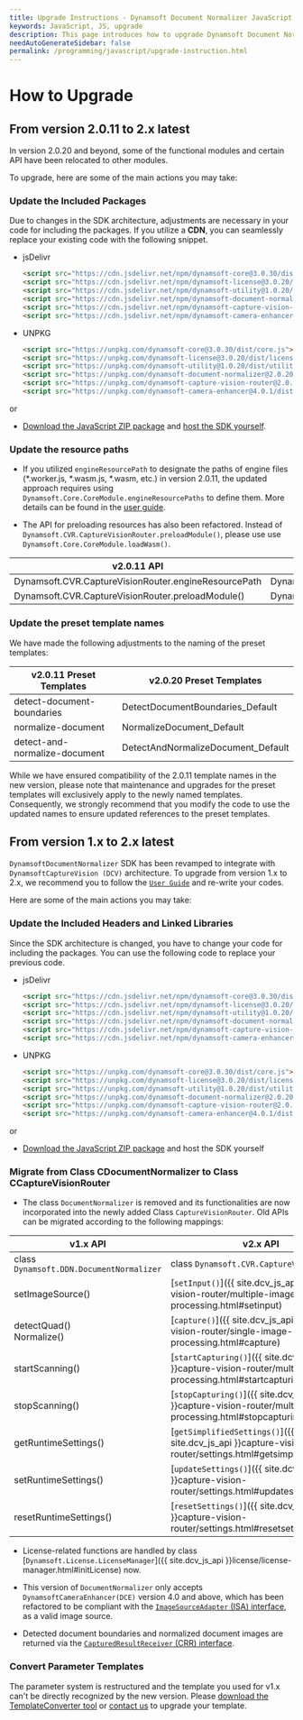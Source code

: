 ```yaml
---
title: Upgrade Instructions - Dynamsoft Document Normalizer JavaScript Edition
keywords: JavaScript, JS, upgrade
description: This page introduces how to upgrade Dynamsoft Document Normalizer
needAutoGenerateSidebar: false
permalink: /programming/javascript/upgrade-instruction.html
---
```


# How to Upgrade

## From version 2.0.11 to 2.x latest

In version 2.0.20 and beyond, some of the functional modules and certain API have been relocated to other modules.

To upgrade, here are some of the main actions you may take:

### Update the Included Packages

Due to changes in the SDK architecture, adjustments are necessary in your code for including the packages. If you utilize a **CDN**, you can seamlessly replace your existing code with the following snippet.

- jsDelivr

  ```html
  <script src="https://cdn.jsdelivr.net/npm/dynamsoft-core@3.0.30/dist/core.js"></script>
  <script src="https://cdn.jsdelivr.net/npm/dynamsoft-license@3.0.20/dist/license.js"></script>
  <script src="https://cdn.jsdelivr.net/npm/dynamsoft-utility@1.0.20/dist/utility.js"></script>
  <script src="https://cdn.jsdelivr.net/npm/dynamsoft-document-normalizer@2.0.20/dist/ddn.js"></script>
  <script src="https://cdn.jsdelivr.net/npm/dynamsoft-capture-vision-router@2.0.30/dist/cvr.js"></script>
  <script src="https://cdn.jsdelivr.net/npm/dynamsoft-camera-enhancer@4.0.1/dist/dce.js"></script>
  ```

- UNPKG
  ```html
  <script src="https://unpkg.com/dynamsoft-core@3.0.30/dist/core.js"></script>
  <script src="https://unpkg.com/dynamsoft-license@3.0.20/dist/license.js"></script>
  <script src="https://unpkg.com/dynamsoft-utility@1.0.20/dist/utility.js"></script>
  <script src="https://unpkg.com/dynamsoft-document-normalizer@2.0.20/dist/ddn.js"></script>
  <script src="https://unpkg.com/dynamsoft-capture-vision-router@2.0.30/dist/cvr.js"></script>
  <script src="https://unpkg.com/dynamsoft-camera-enhancer@4.0.1/dist/dce.js"></script>
  ```

or

- [Download the JavaScript ZIP package](https://www.dynamsoft.com/document-normalizer/downloads/?utm_source=guide) and [host the SDK yourself](user-guide/index.md#host-the-sdk-yourself).

### Update the resource paths

* If you utilized `engineResourcePath` to designate the paths of engine files (*.worker.js, *.wasm.js, *.wasm, etc.) in version 2.0.11, the updated approach requires using `Dynamsoft.Core.CoreModule.engineResourcePaths` to define them. More details can be found in the [user guide](https://officecn.dynamsoft.com:808/document-normalizer/docs/web/programming/javascript/user-guide/index.html#specify-the-location-of-the-engine-files-optional).

* The API for preloading resources has also been refactored. Instead of `Dynamsoft.CVR.CaptureVisionRouter.preloadModule()`, please use use `Dynamsoft.Core.CoreModule.loadWasm()`.

| v2.0.11 API             | v2.0.20 API                                                                        |
| ---------------------------------------- | -------------------------------------------------------------------------------------------------------------- |
| Dynamsoft.CVR.CaptureVisionRouter.engineResourcePath               | Dynamsoft.Core.CoreModule.engineResourcePaths                                                                               |
| Dynamsoft.CVR.CaptureVisionRouter.preloadModule()                       | Dynamsoft.Core.CoreModule.loadWasm()                                                                                      |

### Update the preset template names

We have made the following adjustments to the naming of the preset templates:

| v2.0.11 Preset Templates           | v2.0.20 Preset Templates                                                                         |
| ---------------------------------------- | -------------------------------------------------------------------------------------------------------------- |
| detect-document-boundaries               | DetectDocumentBoundaries_Default                                                                               |
| normalize-document                       | NormalizeDocument_Default                                                                                      |
| detect-and-normalize-document            | DetectAndNormalizeDocument_Default                                                                             |

While we have ensured compatibility of the 2.0.11 template names in the new version, please note that maintenance and upgrades for the preset templates will exclusively apply to the newly named templates. Consequently, we strongly recommend that you modify the code to use the updated names to ensure updated references to the preset templates.

## From version 1.x to 2.x latest

`DynamsoftDocumentNormalizer` SDK has been revamped to integrate with `DynamsoftCaptureVision (DCV)` architecture. To upgrade from version 1.x to 2.x, we recommend you to follow the [`User Guide`](user-guide/getting-started.md) and re-write your codes.

Here are some of the main actions you may take:

### Update the Included Headers and Linked Libraries

Since the SDK architecture is changed, you have to change your code for including the packages. You can use the following code to replace your previous code.

- jsDelivr

  ```html
  <script src="https://cdn.jsdelivr.net/npm/dynamsoft-core@3.0.30/dist/core.js"></script>
  <script src="https://cdn.jsdelivr.net/npm/dynamsoft-license@3.0.20/dist/license.js"></script>
  <script src="https://cdn.jsdelivr.net/npm/dynamsoft-utility@1.0.20/dist/utility.js"></script>
  <script src="https://cdn.jsdelivr.net/npm/dynamsoft-document-normalizer@2.0.20/dist/ddn.js"></script>
  <script src="https://cdn.jsdelivr.net/npm/dynamsoft-capture-vision-router@2.0.30/dist/cvr.js"></script>
  <script src="https://cdn.jsdelivr.net/npm/dynamsoft-camera-enhancer@4.0.1/dist/dce.js"></script>
  ```

- UNPKG
  ```html
  <script src="https://unpkg.com/dynamsoft-core@3.0.30/dist/core.js"></script>
  <script src="https://unpkg.com/dynamsoft-license@3.0.20/dist/license.js"></script>
  <script src="https://unpkg.com/dynamsoft-utility@1.0.20/dist/utility.js"></script>
  <script src="https://unpkg.com/dynamsoft-document-normalizer@2.0.20/dist/ddn.js"></script>
  <script src="https://unpkg.com/dynamsoft-capture-vision-router@2.0.30/dist/cvr.js"></script>
  <script src="https://unpkg.com/dynamsoft-camera-enhancer@4.0.1/dist/dce.js"></script>
  ```

or

- [Download the JavaScript ZIP package](https://www.dynamsoft.com/document-normalizer/downloads/?utm_source=guide) and host the SDK yourself

### Migrate from Class CDocumentNormalizer to Class CCaptureVisionRouter

* The class `DocumentNormalizer` is removed and its functionalities are now incorporated into the newly added Class `CaptureVisionRouter`. Old APIs can be migrated according to the following mappings:

| v1.x API                                 | v2.x API                                                                                                       |
| ---------------------------------------- | -------------------------------------------------------------------------------------------------------------- |
| class `Dynamsoft.DDN.DocumentNormalizer` | class `Dynamsoft.CVR.CaptureVisionRouter`                                                                      |
| setImageSource()                         | [`setInput()`]({{ site.dcv_js_api }}capture-vision-router/multiple-image-processing.html#setinput)             |
| detectQuad()<br>Normalize()              | [`capture()`]({{ site.dcv_js_api }}capture-vision-router/single-image-processing.html#capture)                 |
| startScanning()                          | [`startCapturing()`]({{ site.dcv_js_api }}capture-vision-router/multiple-image-processing.html#startcapturing) |
| stopScanning()                           | [`stopCapturing()`]({{ site.dcv_js_api }}capture-vision-router/multiple-image-processing.html#stopcapturing)   |
| getRuntimeSettings()                     | [`getSimplifiedSettings()`]({{ site.dcv_js_api }}capture-vision-router/settings.html#getsimplifiedsettings)    |
| setRuntimeSettings()                     | [`updateSettings()`]({{ site.dcv_js_api }}capture-vision-router/settings.html#updatesettings)                  |
| resetRuntimeSettings()                   | [`resetSettings()`]({{ site.dcv_js_api }}capture-vision-router/settings.html#resetsettings)                    |

* License-related functions are handled by class [`Dynamsoft.License.LicenseManager`]({{ site.dcv_js_api }}license/license-manager.html#initLicense) now.

* This version of `DocumentNormalizer` only accepts `DynamsoftCameraEnhancer(DCE)` version 4.0 and above, which has been refactored to be compliant with the [`ImageSourceAdapter` (ISA) interface](https://www.dynamsoft.com/capture-vision/docs/core/architecture/input.html#image-source-adapter), as a valid image source.

* Detected document boundaries and normalized document images are returned via the [`CapturedResultReceiver` (CRR) interface](https://www.dynamsoft.com/capture-vision/docs/core/architecture/output.html#captured-result-receiver).

### Convert Parameter Templates

The parameter system is restructured and the template you used for v1.x can't be directly recognized by the new version. Please <a href="https://download2.dynamsoft.com/dcv/TemplateConverter.zip" target="_blank">download the TemplateConverter tool</a> or <a href="https://www.dynamsoft.com/company/customer-service/#contact" target="_blank">contact us</a> to upgrade your template.